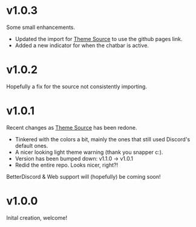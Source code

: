 # v1.0.3
Some small enhancements.
- Updated the import for [Theme Source](https://github.com/luckfire/theme-source) to use the github pages link. 
- Added a new indicator for when the chatbar is active.

# v1.0.2
Hopefully a fix for the source not consistently importing.

# v1.0.1
Recent changes as [Theme Source](https://github.com/luckfire/theme-source) has been redone.
- Tinkered with the colors a bit, mainly the ones that still used Discord's default ones.
- A nicer looking light theme warning (thank you snapper c:).
- Version has been bumped down: v1.1.0 -> v1.0.1
- Redid the entire repo. Looks nicer, right?!

BetterDiscord & Web support will (hopefully) be coming soon!

# v1.0.0
Inital creation, welcome!